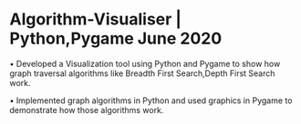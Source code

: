 # Algorithm-Visualiser |  Python,Pygame June 2020

• Developed a Visualization tool using Python and Pygame to show how graph traversal algorithms like Breadth First
Search,Depth First Search work.

• Implemented graph algorithms in Python and used graphics in Pygame to demonstrate how those algorithms work.
